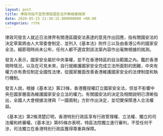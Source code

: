 ```yaml
---
layout: post
title: 律政司指不宜對港版國安法作無根據揣測
date: 2020-05-25 21:30:15.000000000 +08:00
categories: rthk
---
```


律政司發言人就近日法律界有關港區國安法表達的意見作出回應，指有關國安法的決定草案將由人大常委會制定、並列入《基本法》附件三以及由香港公布的國家安全法，細節現時尚未公布，任何人都不適宜對該法案內容作出毫無根據的揣測。

發言人表示，國家安全屬於中央事權，並不在香港特區的自治範圍之內。鑑於香港現時情況，以及在可見未來，自行就維護國家安全完成立法所面對的困難，中央有權力亦有責任制定全國性法律，從國家層面改善香港維護國家安全的法律制度和執行機制。

發言人說，根據《基本法》第23條，香港獲授權訂立國家安全法，但並不影響中央在國家層面為維護國家安全立法的權力。有關國安法的決定及相關說明已清晰指出，全國人大會根據法律與「一國兩制」方針作出決定，並切實保障港人合法權益。

《基本法》第2條清楚訂明，香港特別行政區享有行政管理權、立法權、獨立的司法權和終審權。《基本法》第85條亦表明，特區法院獨立進行審判，不受任何干涉，司法獨立在香港特別行政區獲得尊重與保障。
